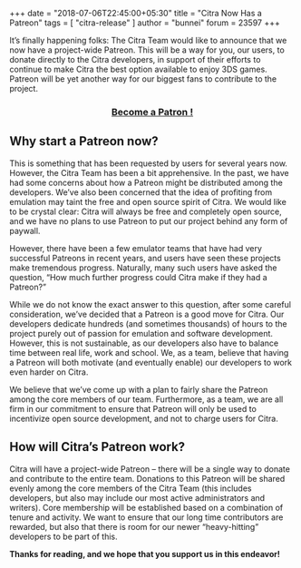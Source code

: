 +++
date = "2018-07-06T22:45:00+05:30"
title = "Citra Now Has a Patreon"
tags = [ "citra-release" ]
author = "bunnei"
forum = 23597
+++

It’s finally happening folks: The Citra Team would like to announce that we now have a project-wide Patreon. This will be a way for you, our users, to donate directly to the Citra developers, in support of their efforts to continue to make Citra the best option available to enjoy 3DS games. Patreon will be yet another way for our biggest fans to contribute to the project.

<h3 align="center">
<b><a href="https://www.patreon.com/citraemu">Become a Patron !</a></b>
</h3>

## Why start a Patreon now?

This is something that has been requested by users for several years now. However, the Citra Team has been a bit apprehensive. In the past, we have had some concerns about how a Patreon might be distributed among the developers. We’ve also been concerned that the idea of profiting from emulation may taint the free and open source spirit of Citra. We would like to be crystal clear: Citra will always be free and completely open source, and we have no plans to use Patreon to put our project behind any form of paywall. 

However, there have been a few emulator teams that have had very successful Patreons in recent years, and users have seen these projects make tremendous progress. Naturally, many such users have asked the question, “How much further progress could Citra make if they had a Patreon?”

While we do not know the exact answer to this question, after some careful consideration, we’ve decided that a Patreon is a good move for Citra. Our developers dedicate hundreds (and sometimes thousands) of hours to the project purely out of passion for emulation and software development. However, this is not sustainable, as our developers also have to balance time between real life, work and school. We, as a team, believe that having a Patreon will both motivate (and eventually enable) our developers to work even harder on Citra.

We believe that we’ve come up with a plan to fairly share the Patreon among the core members of our team. Furthermore, as a team, we are all firm in our commitment to ensure that Patreon will only be used to incentivize open source development, and not to charge users for Citra.

## How will Citra’s Patreon work?

Citra will have a project-wide Patreon – there will be a single way to donate and contribute to the entire team. Donations to this Patreon will be shared evenly among the core members of the Citra Team (this includes developers, but also may include our most active administrators and writers). Core membership will be established based on a combination of tenure and activity. We want to ensure that our long time contributors are rewarded, but also that there is room for our newer “heavy-hitting” developers to be part of this.

**Thanks for reading, and we hope that you support us in this endeavor!**
